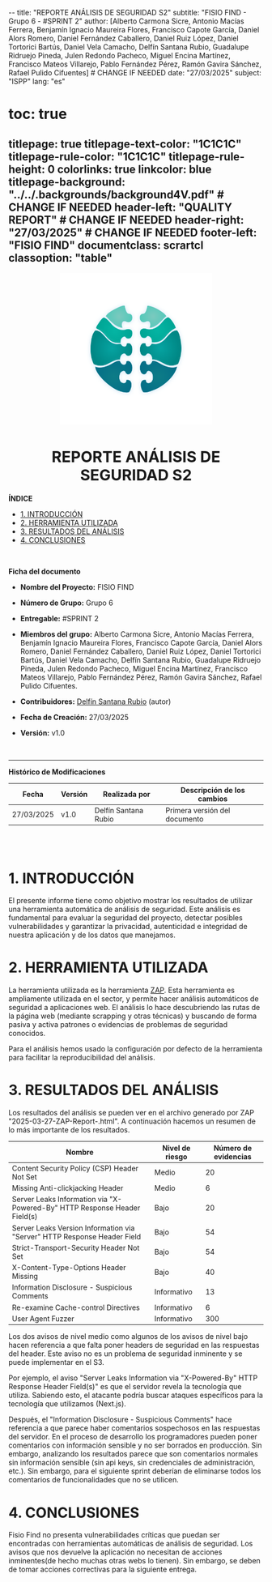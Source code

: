 --
title: "REPORTE ANÁLISIS DE SEGURIDAD S2"
subtitle: "FISIO FIND - Grupo 6 - #SPRINT 2"
author: [Alberto Carmona Sicre, Antonio Macías Ferrera, Benjamín Ignacio Maureira Flores, Francisco Capote García, Daniel Alors Romero, Daniel Fernández Caballero, Daniel Ruiz López, Daniel Tortorici Bartús, Daniel Vela Camacho, Delfín Santana Rubio, Guadalupe Ridruejo Pineda, Julen Redondo Pacheco, Miguel Encina Martínez, Francisco Mateos Villarejo, Pablo Fernández Pérez, Ramón Gavira Sánchez, Rafael Pulido Cifuentes]                                                # CHANGE IF NEEDED
date: "27/03/2025"
subject: "ISPP"
lang: "es"
# toc: true
titlepage: true
titlepage-text-color: "1C1C1C"
titlepage-rule-color: "1C1C1C"
titlepage-rule-height: 0
colorlinks: true
linkcolor: blue
titlepage-background: "../../.backgrounds/background4V.pdf"  # CHANGE IF NEEDED
header-left: "QUALITY REPORT"                                  # CHANGE IF NEEDED
header-right: "27/03/2025"                                # CHANGE IF NEEDED
footer-left: "FISIO FIND"
documentclass: scrartcl
classoption: "table"
---

<!-- COMMENT THIS WHEN EXPORTING TO PDF -->
<p align="center">
  <img src="../../.img/Logo_FisioFind_Verde_sin_fondo.webp" alt="Logo FisioFind" width="300" />
</p>

<h1 align="center" style="font-size: 30px; font-weight: bold;">
  REPORTE ANÁLISIS DE SEGURIDAD S2
</h1>

**ÍNDICE**
- [1. INTRODUCCIÓN](#1-introducción)
- [2. HERRAMIENTA UTILIZADA](#2-herramienta-utilizada)
- [3. RESULTADOS DEL ANÁLISIS](#3-resultados-del-análisis)
- [4. CONCLUSIONES](#4-conclusiones)

<!-- COMMENT WHEN EXPORTING TO PDF -->

<br>

**Ficha del documento**

- **Nombre del Proyecto:** FISIO FIND

- **Número de Grupo:** Grupo 6

- **Entregable:** #SPRINT 2

- **Miembros del grupo:** Alberto Carmona Sicre, Antonio Macías Ferrera, Benjamín Ignacio Maureira Flores, Francisco Capote García, Daniel Alors Romero, Daniel Fernández Caballero, Daniel Ruiz López, Daniel Tortorici Bartús, Daniel Vela Camacho, Delfín Santana Rubio, Guadalupe Ridruejo Pineda, Julen Redondo Pacheco, Miguel Encina Martínez, Francisco Mateos Villarejo, Pablo Fernández Pérez, Ramón Gavira Sánchez, Rafael Pulido Cifuentes.

- **Contribuidores:** [Delfín Santana Rubio](https://github.com/DelfinSR) (autor)

- **Fecha de Creación:** 27/03/2025  

- **Versión:** v1.0

<br>

---

**Histórico de Modificaciones**

| Fecha      | Versión | Realizada por   | Descripción de los cambios                       |
| ---------- | ------- | --------------- | ------------------------------------------------ |
| 27/03/2025 | v1.0    | Delfín Santana Rubio | Primera versión del documento |


<br>

<!-- \newpage -->

<br>

# 1. INTRODUCCIÓN
El presente informe tiene como objetivo mostrar los resultados de utilizar una herramienta automática de análisis de seguridad. Este análisis es fundamental para evaluar la seguridad del proyecto, detectar posibles vulnerabilidades y garantizar la privacidad, autenticidad e integridad de nuestra aplicación y de los datos que manejamos.

# 2. HERRAMIENTA UTILIZADA
La herramienta utilizada es la herramienta [ZAP](https://www.zaproxy.org/). Esta herramienta es ampliamente utilizada en el sector, y permite hacer análisis automáticos de seguridad a aplicaciones web. El análisis lo hace descubriendo las rutas de la página web (mediante scrapping y otras técnicas) y buscando de forma pasiva y activa patrones o evidencias de problemas de seguridad conocidos.

Para el análisis hemos usado la configuración por defecto de la herramienta para facilitar la reproducibilidad del análisis.

# 3. RESULTADOS DEL ANÁLISIS

Los resultados del análisis se pueden ver en el archivo generado por ZAP "2025-03-27-ZAP-Report-.html". A continuación hacemos un resumen de lo más importante de los resultados.

|Nombre | 	Nivel de riesgo | 	Número de evidencias |
|----|------------|------------------------|
|Content Security Policy (CSP) Header Not Set| 	Medio |	20|
|Missing Anti-clickjacking Header |	Medio 	|6|
|Server Leaks Information via "X-Powered-By" HTTP Response Header Field(s) |	Bajo |	20|
|Server Leaks Version Information via "Server" HTTP Response Header Field |	Bajo |	54|
|Strict-Transport-Security Header Not Set |	Bajo |	54|
|X-Content-Type-Options Header Missing |	Bajo |	40|
|Information Disclosure - Suspicious Comments |	Informativo |	13|
|Re-examine Cache-control Directives |	Informativo |	6|
|User Agent Fuzzer |	Informativo |	300|

Los dos avisos de nivel medio como algunos de los avisos de nivel bajo hacen referencia a que falta poner headers de seguridad en las respuestas del header. Este aviso no es un problema de seguridad inminente y se puede implementar en el S3.

Por ejemplo, el aviso "Server Leaks Information via "X-Powered-By" HTTP Response Header Field(s)" es que el servidor revela la tecnología que utiliza. Sabiendo esto, el atacante podría buscar ataques específicos para la tecnología que utilizamos (Next.js).

Después, el "Information Disclosure - Suspicious Comments" hace referencia a que parece haber comentarios sospechosos en las respuestas del servidor. En el proceso de desarrollo los programadores pueden poner comentarios con información sensible y no ser borrados en producción. Sin embargo, analizando los resultados parece que son comentarios normales sin información sensible (sin api keys, sin credenciales de administración, etc.). Sin embargo, para el siguiente sprint deberían de eliminarse todos los comentarios de funcionalidades que no se utilicen.

# 4. CONCLUSIONES
Fisio Find no presenta vulnerabilidades críticas que puedan ser encontradas con herramientas automáticas de análisis de seguridad. Los avisos que nos devuelve la aplicación no necesitan de acciones inminentes(de hecho muchas otras webs lo tienen). Sin embargo, se deben de tomar acciones correctivas para la siguiente entrega.
